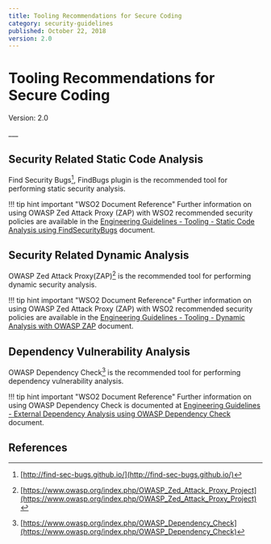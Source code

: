 ```yaml
---
title: Tooling Recommendations for Secure Coding
category: security-guidelines
published: October 22, 2018
version: 2.0
---
```


# Tooling Recommendations for Secure Coding
<p class="doc-info">Version: 2.0</p>
___

## Security Related Static Code Analysis 
Find Security Bugs[^2], FindBugs plugin is the recommended tool for performing static security analysis.

!!! tip hint important "WSO2 Document Reference"
    Further information on using OWASP Zed Attack Proxy (ZAP) with WSO2 recommended security policies are available in the [Engineering Guidelines - Tooling - Static Code Analysis using FindSecurityBugs](../static-code-analysis-using-findsecuritybugs.md) document.


## Security Related Dynamic Analysis
OWASP Zed Attack Proxy(ZAP)[^1] is the recommended tool for performing dynamic security analysis. 

!!! tip hint important "WSO2 Document Reference"
    Further information on using OWASP Zed Attack Proxy (ZAP) with WSO2 recommended security policies are available in the [Engineering Guidelines - Tooling - Dynamic Analysis with OWASP ZAP](../dynamic-analysis-with-owasp-zap.md) document.


## Dependency Vulnerability Analysis 
OWASP Dependency Check[^3] is the recommended tool for performing dependency vulnerability analysis.

!!! tip hint important "WSO2 Document Reference"
    Further information on using OWASP Dependency Check is documented at [Engineering Guidelines - External Dependency Analysis using OWASP Dependency Check](../external-dependency-analysis-analysis-using-owasp-dependency-check.md) document.


## References
[^1]: [https://www.owasp.org/index.php/OWASP_Zed_Attack_Proxy_Project](https://www.owasp.org/index.php/OWASP_Zed_Attack_Proxy_Project)
[^2]: [http://find-sec-bugs.github.io/](http://find-sec-bugs.github.io/)
[^3]: [https://www.owasp.org/index.php/OWASP_Dependency_Check](https://www.owasp.org/index.php/OWASP_Dependency_Check)
